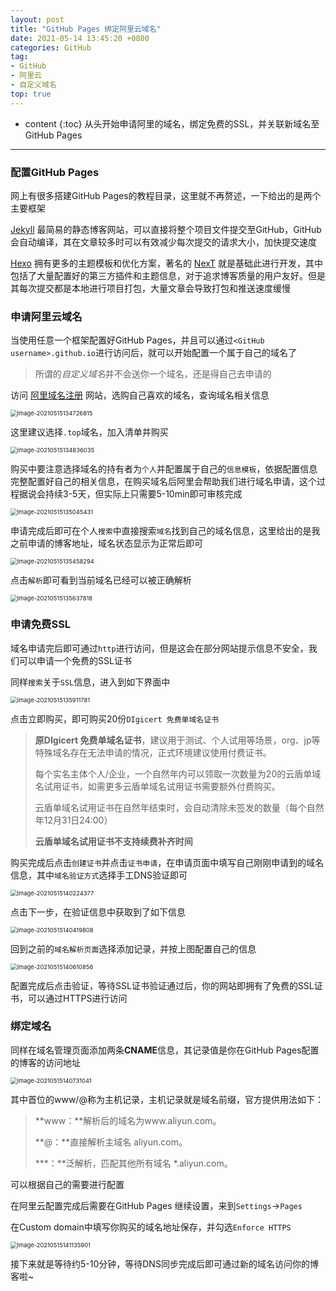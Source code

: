 ```yaml
---
layout: post
title: "GitHub Pages 绑定阿里云域名"
date: 2021-05-14 13:45:20 +0800
categories: GitHub
tag: 
- GitHub
- 阿里云
- 自定义域名
top: true
---
```


* content
{:toc}
从头开始申请阿里的域名，绑定免费的SSL，并关联新域名至GitHub Pages

------

<!-- ![](https://latex.codecogs.com/gif.latex?) -->

### 配置GitHub Pages

网上有很多搭建GitHub Pages的教程目录，这里就不再赘述，一下给出的是两个主要框架

[Jekyll](http://jekyllcn.com/) 最简易的静态博客网站，可以直接将整个项目文件提交至GitHub，GitHub会自动编译，其在文章较多时可以有效减少每次提交的请求大小，加快提交速度

[Hexo](https://hexo.io/zh-cn/) 拥有更多的主题模板和优化方案，著名的 [NexT](http://theme-next.iissnan.com/) 就是基础此进行开发，其中包括了大量配置好的第三方插件和主题信息，对于追求博客质量的用户友好。但是其每次提交都是本地进行项目打包，大量文章会导致打包和推送速度缓慢

### 申请阿里云域名

当使用任意一个框架配置好GitHub Pages，并且可以通过`<GitHub username>.github.io`进行访问后，就可以开始配置一个属于自己的域名了

> 所谓的*自定义域名*并不会送你一个域名，还是得自己去申请的

访问 [阿里域名注册](https://wanwang.aliyun.com/) 网站，选购自己喜欢的域名，查询域名相关信息

<img src="https://yumik-xy.oss-cn-qingdao.aliyuncs.com/img/20210515235412.png" alt="image-20210515134726815" style="zoom: 67%;" />

这里建议选择`.top`域名，加入清单并购买

<img src="https://yumik-xy.oss-cn-qingdao.aliyuncs.com/img/20210516000352.png" alt="image-20210515134836035" style="zoom: 67%;" />

购买中要注意选择域名的持有者为`个人`并配置属于自己的`信息模板`，依据配置信息完整配置好自己的相关信息，在购买域名后阿里会帮助我们进行域名申请，这个过程据说会持续3-5天，但实际上只需要5-10min即可审核完成

<img src="https://yumik-xy.oss-cn-qingdao.aliyuncs.com/img/20210516000359.png" alt="image-20210515135045431" style="zoom:67%;" />

申请完成后即可在个人`搜索`中直接搜索`域名`找到自己的域名信息，这里给出的是我之前申请的博客地址，域名状态显示为正常后即可

<img src="https://yumik-xy.oss-cn-qingdao.aliyuncs.com/img/20210516000403.png" alt="image-20210515135458294" style="zoom:67%;" />

点击`解析`即可看到当前域名已经可以被正确解析

<img src="https://yumik-xy.oss-cn-qingdao.aliyuncs.com/img/20210516000406.png" alt="image-20210515135637818" style="zoom:67%;" />

### 申请免费SSL

域名申请完后即可通过`http`进行访问，但是这会在部分网站提示信息不安全，我们可以申请一个免费的SSL证书

同样`搜索`关于`SSL`信息，进入到如下界面中

<img src="https://yumik-xy.oss-cn-qingdao.aliyuncs.com/img/20210516000410.png" alt="image-20210515135911781" style="zoom:67%;" />

点击立即购买，即可购买20份`DIgicert 免费单域名证书`

>**原DIgicert 免费单域名证书**，建议用于测试、个人试用等场景，org、jp等特殊域名存在无法申请的情况，正式环境建议使用付费证书。
>
>每个实名主体个人/企业，一个自然年内可以领取一次数量为20的云盾单域名试用证书，如需更多云盾单域名试用证书需要额外付费购买。
>
>云盾单域名试用证书在自然年结束时，会自动清除未签发的数量（每个自然年12月31日24:00）
>
>**云盾单域名试用证书不支持续费补齐时间**

购买完成后点击`创建证书`并点击`证书申请`，在申请页面中填写自己刚刚申请到的域名信息，其中`域名验证方式`选择手工DNS验证即可

<img src="https://yumik-xy.oss-cn-qingdao.aliyuncs.com/img/20210516000415.png" alt="image-20210515140224377" style="zoom:67%;" />

点击下一步，在验证信息中获取到了如下信息

<img src="https://yumik-xy.oss-cn-qingdao.aliyuncs.com/img/20210516001939.png" alt="image-20210515140419808" style="zoom:67%;" />



回到之前的`域名解析页面`选择添加记录，并按上图配置自己的信息

<img src="https://yumik-xy.oss-cn-qingdao.aliyuncs.com/img/20210516001935.png" alt="image-20210515140610856" style="zoom: 67%;" />

配置完成后点击验证，等待SSL证书验证通过后，你的网站即拥有了免费的SSL证书，可以通过HTTPS进行访问

### 绑定域名

同样在域名管理页面添加两条**CNAME**信息，其记录值是你在GitHub Pages配置的博客的访问地址		

<img src="https://yumik-xy.oss-cn-qingdao.aliyuncs.com/img/20210516001206.png" alt="image-20210515140731041" style="zoom:67%;" />

其中首位的www/@称为主机记录，主机记录就是域名前缀，官方提供用法如下：

> **www：**解析后的域名为www.aliyun.com。
>
> **@：**直接解析主域名 aliyun.com。
>
> ***：**泛解析，匹配其他所有域名 *.aliyun.com。

可以根据自己的需要进行配置



在阿里云配置完成后需要在GitHub Pages 继续设置，来到`Settings`->`Pages`

在Custom domain中填写你购买的域名地址保存，并勾选`Enforce HTTPS`

<img src="https://yumik-xy.oss-cn-qingdao.aliyuncs.com/img/20210516001200.png" alt="image-20210515141135901" style="zoom:67%;" />

接下来就是等待约5-10分钟，等待DNS同步完成后即可通过新的域名访问你的博客啦~